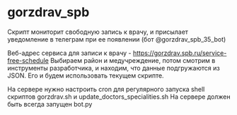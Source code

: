 # gorzdrav_spb
Скрипт мониторит свободную запись к врачу, и присылает уведомление в телеграм при ее появлении (бот @gorzdrav_spb_35_bot)

Веб-адрес сервиса для записи к врачу - https://gorzdrav.spb.ru/service-free-schedule
Выбираем район и медучреждение, потом смотрим в инструменты разработчика, и находим, что данные подгружаются из JSON. Его и будем использовать текущем скрипте.

На сервере нужно настроить cron для регулярного запуска shell скриптов gorzdrav.sh и update_doctors_specialities.sh
На сервере должен быть всегда запущен bot.py
